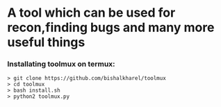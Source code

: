 # A tool which can be used for recon,finding bugs and many more useful things 

### Installating toolmux on termux:
```
> git clone https://github.com/bishalkharel/toolmux
> cd toolmux
> bash install.sh
> python2 toolmux.py

```


      
                                                                    
              
